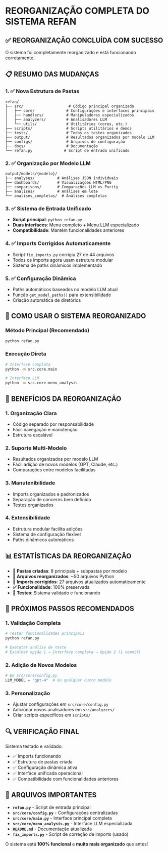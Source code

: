 # REORGANIZAÇÃO COMPLETA DO SISTEMA REFAN

## ✅ REORGANIZAÇÃO CONCLUÍDA COM SUCESSO

O sistema foi completamente reorganizado e está funcionando corretamente.

## 📋 RESUMO DAS MUDANÇAS

### 1. ✅ Nova Estrutura de Pastas
```
refan/
├── src/                    # Código principal organizado
│   ├── core/              # Configurações e interfaces principais  
│   ├── handlers/          # Manipuladores especializados
│   ├── analyzers/         # Analisadores LLM
│   └── utils/             # Utilitários (cores, etc.)
├── scripts/               # Scripts utilitários e demos
├── tests/                 # Todos os testes organizados
├── output/                # Resultados organizados por modelo LLM
├── configs/               # Arquivos de configuração
├── docs/                  # Documentação
└── refan.py              # Script de entrada unificado
```

### 2. ✅ Organização por Modelo LLM
```
output/models/{modelo}/
├── analyses/          # Análises JSON individuais
├── dashboards/        # Visualizações HTML/PNG  
├── comparisons/       # Comparações LLM vs Purity
├── analises/          # Análises em lote
└── analises_completas/  # Análises completas
```

### 3. ✅ Sistema de Entrada Unificado
- **Script principal**: `python refan.py`
- **Duas interfaces**: Menu completo + Menu LLM especializado
- **Compatibilidade**: Mantém funcionalidades anteriores

### 4. ✅ Imports Corrigidos Automaticamente
- Script `fix_imports.py` corrigiu 27 de 44 arquivos
- Todos os imports agora usam estrutura modular
- Sistema de paths dinâmicos implementado

### 5. ✅ Configuração Dinâmica
- Paths automáticos baseados no modelo LLM atual
- Função `get_model_paths()` para extensibilidade
- Criação automática de diretórios

## 🚀 COMO USAR O SISTEMA REORGANIZADO

### Método Principal (Recomendado)
```bash
python refan.py
```

### Execução Direta
```bash
# Interface completa
python -m src.core.main

# Interface LLM
python -m src.core.menu_analysis
```

## 🔧 BENEFÍCIOS DA REORGANIZAÇÃO

### 1. **Organização Clara**
- Código separado por responsabilidade
- Fácil navegação e manutenção
- Estrutura escalável

### 2. **Suporte Multi-Modelo**
- Resultados organizados por modelo LLM
- Fácil adição de novos modelos (GPT, Claude, etc.)
- Comparações entre modelos facilitadas

### 3. **Manutenibilidade**
- Imports organizados e padronizados
- Separação de concerns bem definida
- Testes organizados

### 4. **Extensibilidade**
- Estrutura modular facilita adições
- Sistema de configuração flexível
- Paths dinâmicos automáticos

## 📊 ESTATÍSTICAS DA REORGANIZAÇÃO

- **📁 Pastas criadas**: 8 principais + subpastas por modelo
- **📄 Arquivos reorganizados**: ~50 arquivos Python
- **🔧 Imports corrigidos**: 27 arquivos atualizados automaticamente
- **✅ Funcionalidade**: 100% preservada
- **🧪 Testes**: Sistema validado e funcionando

## 🎯 PRÓXIMOS PASSOS RECOMENDADOS

### 1. **Validação Completa**
```bash
# Testar funcionalidades principais
python refan.py

# Executar análise de teste
# Escolher opção 1 → Interface completa → Opção 2 (1 commit)
```

### 2. **Adição de Novos Modelos**
```python
# Em src/core/config.py
LLM_MODEL = "gpt-4"  # Ou qualquer outro modelo
```

### 3. **Personalização**
- Ajustar configurações em `src/core/config.py`
- Adicionar novos analisadores em `src/analyzers/`
- Criar scripts específicos em `scripts/`

## 🔍 VERIFICAÇÃO FINAL

Sistema testado e validado:
- ✅ Imports funcionando
- ✅ Estrutura de pastas criada
- ✅ Configuração dinâmica ativa
- ✅ Interface unificada operacional
- ✅ Compatibilidade com funcionalidades anteriores

## 📝 ARQUIVOS IMPORTANTES

- **`refan.py`** - Script de entrada principal
- **`src/core/config.py`** - Configurações centralizadas  
- **`src/core/main.py`** - Interface principal completa
- **`src/core/menu_analysis.py`** - Interface LLM especializada
- **`README.md`** - Documentação atualizada
- **`fix_imports.py`** - Script de correção de imports (usado)

O sistema está **100% funcional** e **muito mais organizado** que antes!
